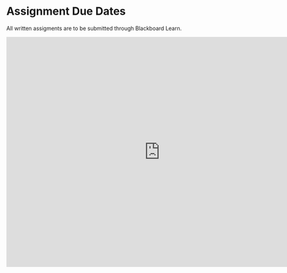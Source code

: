 # Assignment Due Dates

All written assigments are to be submitted through Blackboard Learn.


<iframe src="https://calendar.google.com/calendar/embed?src=6qg7uqoqveh3o1bqdtof717i62eka50i%40import.calendar.google.com&ctz=America/Los_Angeles" style="border: 0" width="800" height="600" frameborder="0" scrolling="no"></iframe>
